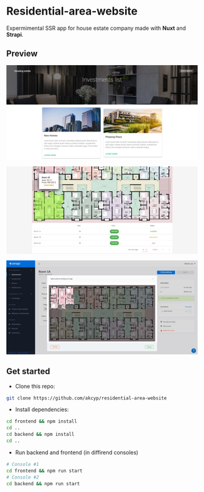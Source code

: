 # Residential-area-website

Expermimental SSR app for house estate company made with **Nuxt** and **Strapi**.

## Preview

![Screen 1](preview/ss1.jpg)

![Screen 2](preview/ss2.jpg)

![Screen 3](preview/ss3.jpg)

## Get started

- Clone this repo:

```bash
git clone https://github.com/akcyp/residential-area-website
```

- Install dependencies:

```bash
cd frontend && npm install
cd ..
cd backend && npm install
cd ..
```

- Run backend and frontend (in diffirend consoles)

```bash
# Console #1
cd frontend && npm run start
# Console #2
cd backend && npm run start
```
